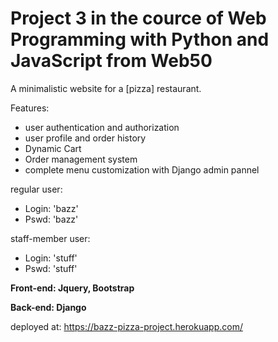 # Project 3 in the cource of Web Programming with Python and JavaScript from Web50

A minimalistic website for a [pizza] restaurant. 

Features: 
- user authentication and authorization
- user profile and order history
- Dynamic Cart
- Order management system
- complete menu customization with Django admin pannel

regular user: 
- Login: 'bazz'
- Pswd: 'bazz'

staff-member user:
- Login: 'stuff'
- Pswd: 'stuff'

**Front-end: Jquery, Bootstrap**

**Back-end: Django**

deployed at: https://bazz-pizza-project.herokuapp.com/




